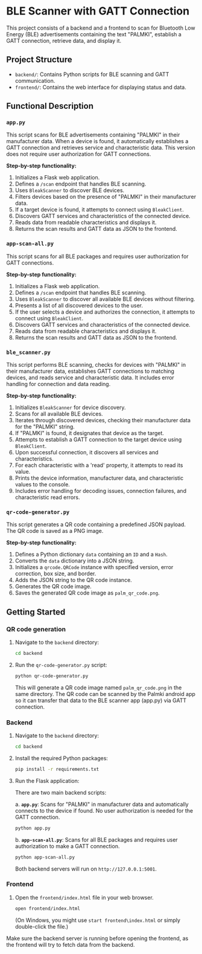 # BLE Scanner with GATT Connection

This project consists of a backend and a frontend to scan for Bluetooth Low Energy (BLE) advertisements containing the text "PALMKI", establish a GATT connection, retrieve data, and display it.

## Project Structure

- `backend/`: Contains Python scripts for BLE scanning and GATT communication.
- `frontend/`: Contains the web interface for displaying status and data.

## Functional Description

### `app.py`

This script scans for BLE advertisements containing "PALMKI" in their manufacturer data. When a device is found, it automatically establishes a GATT connection and retrieves service and characteristic data. This version does not require user authorization for GATT connections.

**Step-by-step functionality:**

1. Initializes a Flask web application.
2. Defines a `/scan` endpoint that handles BLE scanning.
3. Uses `BleakScanner` to discover BLE devices.
4. Filters devices based on the presence of "PALMKI" in their manufacturer data.
5. If a target device is found, it attempts to connect using `BleakClient`.
6. Discovers GATT services and characteristics of the connected device.
7. Reads data from readable characteristics and displays it.
8. Returns the scan results and GATT data as JSON to the frontend.

### `app-scan-all.py`

This script scans for all BLE packages and requires user authorization for GATT connections.

**Step-by-step functionality:**

1. Initializes a Flask web application.
2. Defines a `/scan` endpoint that handles BLE scanning.
3. Uses `BleakScanner` to discover all available BLE devices without filtering.
4. Presents a list of all discovered devices to the user.
5. If the user selects a device and authorizes the connection, it attempts to connect using `BleakClient`.
6. Discovers GATT services and characteristics of the connected device.
7. Reads data from readable characteristics and displays it.
8. Returns the scan results and GATT data as JSON to the frontend.

### `ble_scanner.py`

This script performs BLE scanning, checks for devices with "PALMKI" in their manufacturer data, establishes GATT connections to matching devices, and reads service and characteristic data. It includes error handling for connection and data reading.

**Step-by-step functionality:**

1. Initializes `BleakScanner` for device discovery.
2. Scans for all available BLE devices.
3. Iterates through discovered devices, checking their manufacturer data for the "PALMKI" string.
4. If "PALMKI" is found, it designates that device as the target.
5. Attempts to establish a GATT connection to the target device using `BleakClient`.
6. Upon successful connection, it discovers all services and characteristics.
7. For each characteristic with a 'read' property, it attempts to read its value.
8. Prints the device information, manufacturer data, and characteristic values to the console.
9. Includes error handling for decoding issues, connection failures, and characteristic read errors.

### `qr-code-generator.py`

This script generates a QR code containing a predefined JSON payload. The QR code is saved as a PNG image.

**Step-by-step functionality:**

1. Defines a Python dictionary `data` containing an `ID` and a `Hash`.
2. Converts the `data` dictionary into a JSON string.
3. Initializes a `qrcode.QRCode` instance with specified version, error correction, box size, and border.
4. Adds the JSON string to the QR code instance.
5. Generates the QR code image.
6. Saves the generated QR code image as `palm_qr_code.png`.

## Getting Started

### QR code generation

1. Navigate to the `backend` directory:
   ```bash
   cd backend
   ```
2. Run the `qr-code-generator.py` script:
   ```bash
   python qr-code-generator.py
   ```
   This will generate a QR code image named `palm_qr_code.png` in the same directory.
   The QR code can be scanned by the Palmki android app so it can transfer that data to the BLE scanner app (app.py) via GATT connection.

### Backend

1. Navigate to the `backend` directory:
   ```bash
   cd backend
   ```
2. Install the required Python packages:
   ```bash
   pip install -r requirements.txt
   ```
3. Run the Flask application:

   There are two main backend scripts:

   a. **`app.py`**: Scans for "PALMKI" in manufacturer data and automatically connects to the device if found. No user authorization is needed for the GATT connection.

   ```bash
   python app.py
   ```

   b. **`app-scan-all.py`**: Scans for all BLE packages and requires user authorization to make a GATT connection.

   ```bash
   python app-scan-all.py
   ```

   Both backend servers will run on `http://127.0.0.1:5001`.

### Frontend

1. Open the `frontend/index.html` file in your web browser.
   ```bash
   open frontend/index.html
   ```
   (On Windows, you might use `start frontend\index.html` or simply double-click the file.)

Make sure the backend server is running before opening the frontend, as the frontend will try to fetch data from the backend.
